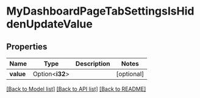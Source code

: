# MyDashboardPageTabSettingsIsHiddenUpdateValue

## Properties

Name | Type | Description | Notes
------------ | ------------- | ------------- | -------------
**value** | Option<**i32**> |  | [optional]

[[Back to Model list]](../README.md#documentation-for-models) [[Back to API list]](../README.md#documentation-for-api-endpoints) [[Back to README]](../README.md)


